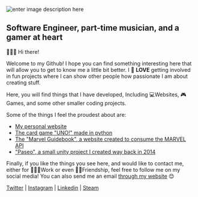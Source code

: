 ![enter image description here](https://res.cloudinary.com/arnaldo10cisne/image/upload/v1629248596/Captura_vzuuca.png)

## Software Engineer, part-time musician, and a gamer at heart
🙋🏻‍♂️ Hi there!

Welcome to my Github! I hope you can find something interesting here that will allow you to get to know me a little bit better. I 💙 **LOVE** getting involved in fun projects where I can show other people how passionate I am about creating stuff.

Here, you will find things that I have developed, Including 💻Websites, 🎮Games, and some other smaller coding projects.

Some of the things I feel the proudest about are:

 - [My personal website](https://www.arnaldocisnerosdev.com)
 - [The card game "UNO!" made in python](https://github.com/arnaldo10cisne/UNO-in-python-terminal)
 - [The "Marvel Guidebook", a website created to consume the MARVEL API](https://github.com/arnaldo10cisne/MARVEL_API_PROJECT)
 - ["Paseo", a small unity project I created way back in 2014](https://github.com/arnaldo10cisne/Paseo__Unity_game)

Finally, if you like the things you see here, and would like to contact me, either for 👨🏻‍💼Work or even 🙌🏻Friendship, feel free to follow me on my social media! You can also send me an email [through my website](https://www.arnaldocisneros.com/contact) 😊

[Twitter](https://twitter.com/arnaldo10cisne) | [Instagram](https://www.instagram.com/arnaldo10cisne/) | [Linkedin](https://www.linkedin.com/in/arnaldo10cisne/) | [Steam](https://steamcommunity.com/id/arnaldo10cisne)

<!--
**arnaldo10cisne/arnaldo10cisne** is a ✨ _special_ ✨ repository because its `README.md` (this file) appears on your GitHub profile.

Here are some ideas to get you started:

- 🔭 I’m currently working on ...
- 🌱 I’m currently learning ...
- 👯 I’m looking to collaborate on ...
- 🤔 I’m looking for help with ...
- 💬 Ask me about ...
- 📫 How to reach me: ...
- 😄 Pronouns: ...
- ⚡ Fun fact: ...
-->
